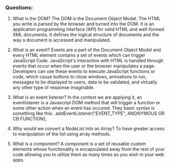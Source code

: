 ### Questions:
1. What is the DOM?
The DOM is the Document Object Model. The HTML you write is parsed by the browser and turned into the DOM.  It is an application programming interface (API) for valid HTML and well-formed XML documents. It defines the logical structure of documents and the way a document is accessed and manipulated.

2. What is an event?
Events are a part of the Document Object Model and every HTML element contains a set of events which can trigger JavaScript Code. JavaScript's interaction with HTML is handled through events that occur when the user or the browser manipulates a page. Developers can use these events to execute JavaScript functions or code, which cause buttons to close windows, animations to run, messages to be displayed to users, data to be validated, and virtually any other type of response imaginable.

3. What is an event listener?
In the context we are applying it, an eventlistener is a Javascript DOM method that will trigger a function or some other action when an event has occured. They basic syntax is something like this: .addEventListener("EVENT_TYPE", ANONYMOUS OR CB FUNCTION);

4. Why would we convert a NodeList into an Array?
To have greater access to manipulation of the list using array methods. 

5. What is a component? 
A component is a set of reusable custom elements whose functionality is encapsulated away from the rest of your code allowing you to utilize them as many times as you wish in your web apps.
